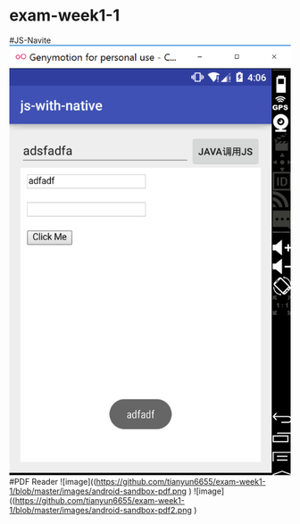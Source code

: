 # exam-week1-1
#JS-Navite
![images](https://github.com/tianyun6655/exam-week1-1/blob/master/images/android-javascript-native.PNG)
#PDF Reader
![image]((https://github.com/tianyun6655/exam-week1-1/blob/master/images/android-sandbox-pdf.png )
![image]((https://github.com/tianyun6655/exam-week1-1/blob/master/images/android-sandbox-pdf2.png )
